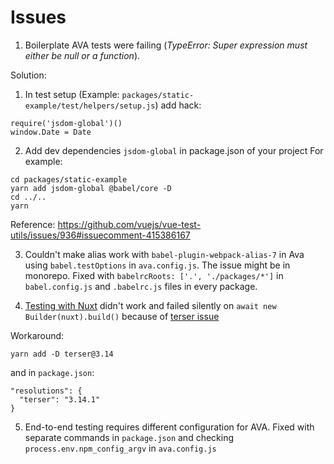 # Issues

1. Boilerplate AVA tests were failing (_TypeError: Super expression must either be null or a function_). 

Solution: 

1) In test setup (Example: `packages/static-example/test/helpers/setup.js`) add hack:
```
require('jsdom-global')()
window.Date = Date
```

2) Add dev dependencies `jsdom-global` in package.json of your project
For example:
```
cd packages/static-example
yarn add jsdom-global @babel/core -D
cd ../..
yarn
```

Reference: https://github.com/vuejs/vue-test-utils/issues/936#issuecomment-415386167


3) Couldn't make alias work with `babel-plugin-webpack-alias-7` in Ava using `babel.testOptions` in `ava.config.js`. The issue might be in monorepo. 
Fixed with `babelrcRoots: ['.', './packages/*']` in `babel.config.js` and `.babelrc.js` files in every package.


4) [Testing with Nuxt](https://nuxtjs.org/guide/development-tools/#end-to-end-testing) didn't work and failed silently on `await new Builder(nuxt).build()` because of [terser issue](https://github.com/vuejs/vue-cli/issues/3407)

Workaround: 
```
yarn add -D terser@3.14
```
and in `package.json`:
```
"resolutions": {
  "terser": "3.14.1"
}
```

5) End-to-end testing requires different configuration for AVA. Fixed with separate commands in `package.json` and checking `process.env.npm_config_argv` in `ava.config.js`
